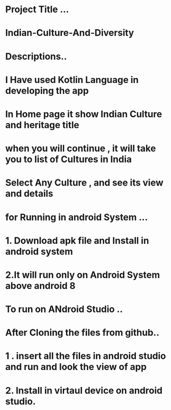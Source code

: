 # Project Title ...

# Indian-Culture-And-Diversity

# Descriptions..

# I Have used Kotlin Language in developing the app
# In Home page it show Indian Culture and heritage title
# when you will continue , it will take you to list of Cultures in India 
# Select Any Culture , and see its view and details


# for Running in android System ... 
# 1. Download apk file and Install in android system 
# 2.It will run only on Android System above android 8


# To run on ANdroid Studio ..
# After Cloning the files from github..
# 1 . insert all the files in android studio and run and look the view of app
# 2. Install in virtaul device on android studio.
